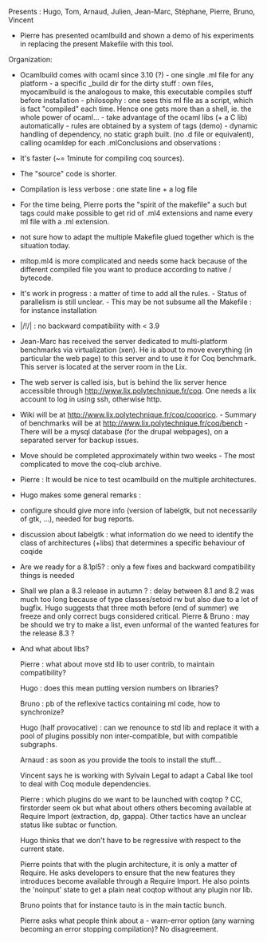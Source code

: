 Presents : Hugo, Tom, Arnaud, Julien, Jean-Marc, Stéphane, Pierre, Bruno, Vincent

-   Pierre has presented ocamlbuild and shown a demo of his experiments in replacing the present Makefile with this tool.

Organization:

-   Ocamlbuild comes with ocaml since 3.10 (?) - one single .ml file for any platform - a specific \_build dir for the dirty stuff : own files, myocamlbuild is the analogous to make, this executable compiles stuff before installation - philosophy : one sees this ml file as a script, which is fact "compiled" each time. Hence one gets more than a shell, ie. the whole power of ocaml... - take advantage of the ocaml libs (+ a C lib) automatically - rules are obtained by a system of tags (demo) - dynamic handling of dependency, no static graph built. (no .d file or equivalent), calling ocamldep for each .mlConclusions and observations :
-   It's faster (~= 1minute for compiling coq sources).
-   The "source" code is shorter.
-   Compilation is less verbose : one state line + a log file
-   For the time being, Pierre ports the "spirit of the makefile" a such but tags could make possible to get rid of .ml4 extensions and name every ml file with a .ml extension.
-   not sure how to adapt the multiple Makefile glued together which is the situation today.
-   mltop.ml4 is more complicated and needs some hack because of the different compiled file you want to produce according to native / bytecode.
-   It's work in progress : a matter of time to add all the rules. - Status of parallelism is still unclear. - This may be not subsume all the Makefile : for instance installation
-   |/!/| : no backward compatibility with &lt; 3.9
-   Jean-Marc has received the server dedicated to multi-platform benchmarks via virtualization (xen). He is about to move everything (in particular the web page) to this server and to use it for Coq benchmark. This server is located at the server room in the Lix.
-   The web server is called isis, but is behind the lix server hence accessible through <http://www.lix.polytechnique.fr/coq>. One needs a lix account to log in using ssh, otherwise http.
-   Wiki will be at <http://www.lix.polytechnique.fr/coq/coqorico>. - Summary of benchmarks will be at <http://www.lix.polytechnique.fr/coq/bench> - There will be a mysql database (for the drupal webpages), on a separated server for backup issues.
-   Move should be completed approximately within two weeks - The most complicated to move the coq-club archive.
-   Pierre : It would be nice to test ocamlbuild on the multiple architectures.
-   Hugo makes some general remarks :
-   configure should give more info (version of labelgtk, but not necessarily of gtk, ...), needed for bug reports.
-   discussion about labelgtk : what information do we need to identify the class of architectures (+libs) that determines a specific behaviour of coqide
-   Are we ready for a 8.1pl5? : only a few fixes and backward compatibility things is needed
-   Shall we plan a 8.3 release in autumn ? : delay between 8.1 and 8.2 was much too long because of type classes/setoid rw but also due to a lot of bugfix. Hugo suggests that three moth before (end of summer) we freeze and only correct bugs considered critical. Pierre & Bruno : may be should we try to make a list, even unformal of the wanted features for the release 8.3 ?
-   And what about libs?

    Pierre : what about move std lib to user contrib, to maintain compatibility?

    Hugo : does this mean putting version numbers on libraries?

    Bruno : pb of the reflexive tactics containing ml code, how to synchronize?

    Hugo (half provocative) : can we renounce to std lib and replace it with a pool of plugins possibly non inter-compatible, but with compatible subgraphs.

    Arnaud : as soon as you provide the tools to install the stuff...

    Vincent says he is working with Sylvain Legal to adapt a Cabal like tool to deal with Coq module dependencies.

    Pierre : which plugins do we want to be launched with coqtop ? CC, firstorder seem ok but what about others others becoming available at Require Import (extraction, dp, gappa). Other tactics have an unclear status like subtac or function.

    Hugo thinks that we don't have to be regressive with respect to the current state.

    Pierre points that with the plugin architecture, it is only a matter of Require. He asks developers to ensure that the new features they introduces become available through a Require Import. He also points the 'noinput' state to get a plain neat coqtop without any plugin nor lib.

    Bruno points that for instance tauto is in the main tactic bunch.

    Pierre asks what people think about a - warn-error option (any warning becoming an error stopping compilation)? No disagreement.


